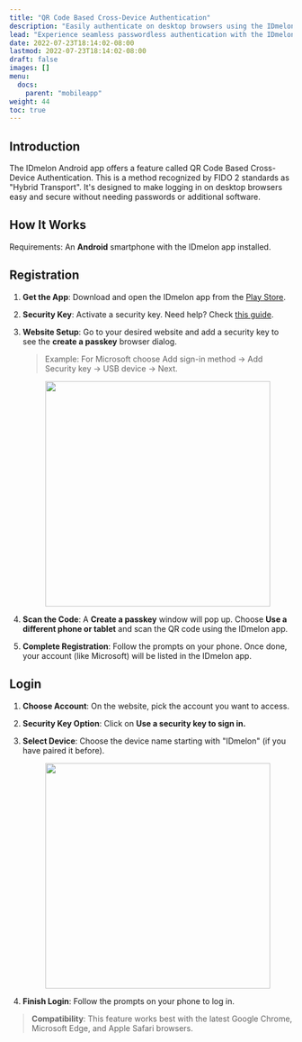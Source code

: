 ```yaml
---
title: "QR Code Based Cross-Device Authentication"
description: "Easily authenticate on desktop browsers using the IDmelon Android app's QR Code feature."
lead: "Experience seamless passwordless authentication with the IDmelon Android app."
date: 2022-07-23T18:14:02-08:00
lastmod: 2022-07-23T18:14:02-08:00
draft: false
images: []
menu:
  docs:
    parent: "mobileapp"
weight: 44
toc: true
---
```


## Introduction

The IDmelon Android app offers a feature called QR Code Based Cross-Device Authentication. This is a method recognized by FIDO 2 standards as "Hybrid Transport". It's designed to make logging in on desktop browsers easy and secure without needing passwords or additional software.

## How It Works

Requirements: An __Android__ smartphone with the IDmelon app installed.

## Registration

1. **Get the App**: Download and open the IDmelon app from the [Play Store](https://play.google.com/store/apps/details?id=com.vancosys.authenticator.business).
2. **Security Key**: Activate a security key. Need help? Check [this guide](https://docs.idmelon.com/docs/for_users/activate_work_account/).
3. **Website Setup**: Go to your desired website and add a security key to see the __create a passkey__ browser dialog.

    > Example: For Microsoft choose Add sign-in method -> Add Security key -> USB device -> Next.

    <img src="/images/vendor/MobileApp/hybrid_transport_1.png" width="400" style="display: block; margin: 0 auto;"/>


4. **Scan the Code**: A __Create a passkey__ window will pop up. Choose **Use a different phone or tablet** and scan the QR code using the IDmelon app.
5. **Complete Registration**: Follow the prompts on your phone. Once done, your account (like Microsoft) will be listed in the IDmelon app.


## Login

1. **Choose Account**: On the website, pick the account you want to access.
2. **Security Key Option**: Click on **Use a security key to sign in.**
3. **Select Device**: Choose the device name starting with "IDmelon" (if you have paired it before).

    <img src="/images/vendor/MobileApp/hybrid_transport_2.png" width="400" style="display: block; margin: 0 auto;"/>

4. **Finish Login**: Follow the prompts on your phone to log in.

> **Compatibility**: This feature works best with the latest Google Chrome, Microsoft Edge, and Apple Safari browsers.
